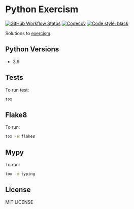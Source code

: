 # Python Exercism

[![GitHub Workflow Status](https://img.shields.io/github/workflow/status/roghu/python-exercism/Tests)](https://github.com/roghu/python-exercism/actions)
[![Codecov](https://img.shields.io/codecov/c/github/roghu/python-exercism)](https://app.codecov.io/gh/roghu/python-exercism)
[![Code style: black](https://img.shields.io/badge/code%20style-black-000000.svg)](https://github.com/psf/black)

Solutions to [exercism](https://github.com/exercism/python).

## Python Versions

* 3.9

## Tests

To run test:

```bash
tox
```

## Flake8

To run:

```bash
tox -e flake8
```

## Mypy

To run:

```bash
tox -e typing
```

## License

MIT LICENSE
